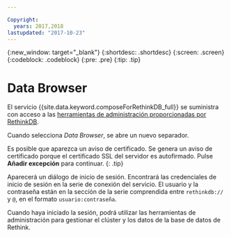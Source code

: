 ```yaml
---

Copyright:
  years: 2017,2018
lastupdated: "2017-10-23"
---
```


{:new_window: target="_blank"}
{:shortdesc: .shortdesc}
{:screen: .screen}
{:codeblock: .codeblock}
{:pre: .pre}
{:tip: .tip}

# Data Browser

El servicio {{site.data.keyword.composeForRethinkDB_full}} se suministra con acceso a las [herramientas de administración proporcionadas por RethinkDB](https://www.rethinkdb.com/docs/administration-tools/).

Cuando selecciona _Data Browser_, se abre un nuevo separador.

Es posible que aparezca un aviso de certificado. Se genera un aviso de certificado porque el certificado SSL del servidor es autofirmado. Pulse **Añadir excepción** para continuar.
{: .tip}

Aparecerá un diálogo de inicio de sesión. Encontrará las credenciales de inicio de sesión en la serie de conexión del servicio. El usuario y la contraseña están en la sección de la serie comprendida entre `rethinkdb://` y `@`, en el formato `usuario:contraseña`.

Cuando haya iniciado la sesión, podrá utilizar las herramientas de administración para gestionar el clúster y los datos de la base de datos de Rethink. 
